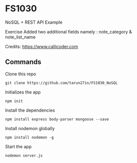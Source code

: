 # FS1030
NoSQL + REST API Example

Exercise Added two additional fields namely : note_category & note_list_name

Credits:  https://www.callicoder.com


## Commands

Clone this repo

```
git clone https://github.com/tarun27in/FS1030_NoSQL
```

Initializes the app

```
npm init
```

Install the dependencies

```
npm install express body-parser mongoose --save
```

Install nodemon globally

```
npm install nodemon -g
```

Start the app

```
nodemon server.js
```
